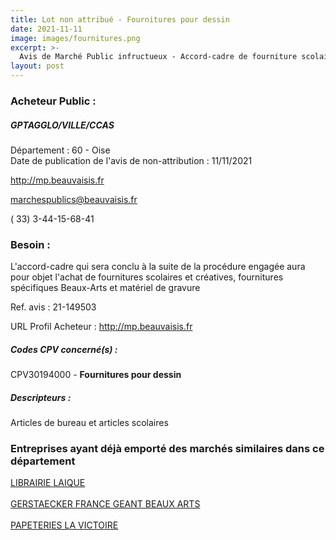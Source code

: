 ```yaml
---
title: Lot non attribué - Fournitures pour dessin
date: 2021-11-11
image: images/fournitures.png
excerpt: >-
  Avis de Marché Public infructueux - Accord-cadre de fourniture scolaires et créatives, fournitures spécifiques Beaux-arts et matériel de gravure
layout: post
---
```


### Acheteur Public :
##### GPTAGGLO/VILLE/CCAS
Département : 60 - Oise<br/>
Date de publication de l'avis de non-attribution : 11/11/2021


http://mp.beauvaisis.fr

marchespublics@beauvaisis.fr

( 33) 3-44-15-68-41
### Besoin :

L'accord-cadre qui sera conclu à la suite de la procédure engagée aura pour objet l'achat de fournitures scolaires et créatives, fournitures spécifiques Beaux-Arts et matériel de gravure

Ref. avis : 21-149503

URL Profil Acheteur : http://mp.beauvaisis.fr

##### Codes CPV concerné(s) :
CPV30194000 - **Fournitures pour dessin** <br/>

##### Descripteurs :
Articles de bureau et articles scolaires <br/>

### Entreprises ayant déjà emporté des marchés similaires dans ce département
<a href="/entreprise-552/siren-383787587">LIBRAIRIE LAIQUE</a><br/><br/>
<a href="/entreprise-559/siren-423123462">GERSTAECKER FRANCE GEANT BEAUX ARTS</a><br/><br/>
<a href="/entreprise-582/siren-886580570">PAPETERIES LA VICTOIRE</a><br/><br/>
